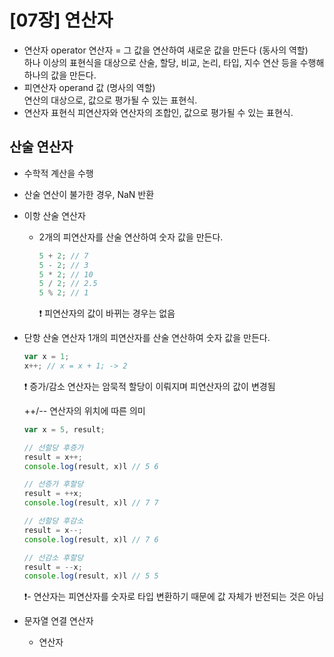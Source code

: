 # [07장] 연산자

- 연산자 operator
연산자 = 그 값을 연산하여 새로운 값을 만든다 (동사의 역할)<br>
하나 이상의 표현식을 대상으로 산술, 할당, 비교, 논리, 타입, 지수 연산 등을 수행해 하나의 값을 만든다.
- 피연산자 operand
 값 (명사의 역할)<br>
연산의 대상으로, 값으로 평가될 수 있는 표현식.
- 연산자 표현식
피연산자와 연산자의 조합인, 값으로 평가될 수 있는 표현식.

## 산술 연산자
- 수학적 계산을 수행
- 산술 연산이 불가한 경우, NaN 반환
- 이항 산술 연산자
  - 2개의 피연산자를 산술 연산하여 숫자 값을 만든다.
    ```javascript
    5 + 2; // 7
    5 - 2; // 3
    5 * 2; // 10
    5 / 2; // 2.5
    5 % 2; // 1
    ```
    ❗️ 피연산자의 값이 바뀌는 경우는 없음
- 단항 산술 연산자
  1개의 피연산자를 산술 연산하여 숫자 값을 만든다.
  ```javascript
  var x = 1;
  x++; // x = x + 1; -> 2
  ```
  ❗️ 증가/감소 연산자는 암묵적 할당이 이뤄지며 피연산자의 값이 변경됨

  ++/-- 연산자의 위치에 따른 의미
  ```javascript
  var x = 5, result;

  // 선할당 후증가
  result = x++;
  console.log(result, x)l // 5 6

  // 선증가 후할당
  result = ++x;
  console.log(result, x)l // 7 7

  // 선할당 후감소
  result = x--;
  console.log(result, x)l // 7 6

  // 선감소 후할당
  result = --x;
  console.log(result, x)l // 5 5
  ```
  ❗️- 연산자는 피연산자를 숫자로 타입 변환하기 때문에 값 자체가 반전되는 것은 아님
- 문자열 연결 연산자
  + 연산자